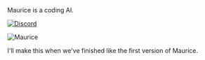 Maurice is a coding AI.

[![Discord](https://img.shields.io/badge/discord-join%20chat-brightgreen.svg)](https://discord.gg/2H3d927)

![Maurice](https://media.discordapp.net/attachments/458293609188294667/688374887664058373/LogoReal.png?width=388&height=406)

I'll make this when we've finished like the first version of Maurice.
